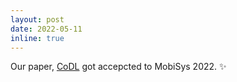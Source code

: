 ```yaml
---
layout: post
date: 2022-05-11
inline: true
---
```


Our paper, [CoDL](https://dl.acm.org/doi/abs/10.1145/3498361.3538932) got accepcted to MobiSys 2022. :sparkles: